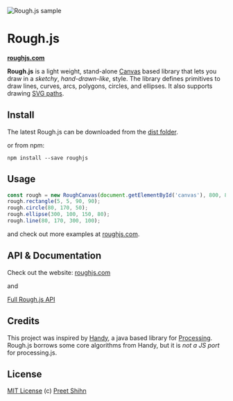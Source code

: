 ![Rough.js sample](https://roughjs.com/images/cap_demo.png)

# Rough.js

<b>[roughjs.com](https://roughjs.com)</b>

<b>Rough.js</b> is a light weight, stand-alone [Canvas](https://developer.mozilla.org/en-US/docs/Web/API/Canvas_API) based library that lets you draw in a _sketchy_, _hand-drawn-like_, style.
The library defines primitives to draw lines, curves, arcs, polygons, circles, and ellipses. It also supports drawing [SVG paths](https://developer.mozilla.org/en-US/docs/Web/SVG/Tutorial/Paths).

## Install

The latest Rough.js can be downloaded from the [dist folder](https://github.com/pshihn/rough/tree/master/dist).

or from npm:

```
npm install --save roughjs
```

## Usage

```js
const rough = new RoughCanvas(document.getElementById('canvas'), 800, 800);
rough.rectangle(5, 5, 90, 90);
rough.circle(80, 170, 50);
rough.ellipse(300, 100, 150, 80);
rough.line(80, 170, 300, 100);
```

and check out more examples at [roughjs.com](https://roughjs.com).

## API & Documentation

Check out the website: [roughjs.com](https://roughjs.com)

and

[Full Rough.js API](https://github.com/pshihn/rough/wiki)


## Credits

This project was inspired by [Handy](http://www.gicentre.net/handy/), a java based library for [Processing](https://processing.org/).
Rough.js borrows some core algorithms from Handy, but it is _not a JS port_ for processing.js.


## License
[MIT License](https://github.com/pshihn/rough/blob/master/LICENSE) (c) [Preet Shihn](https://twitter.com/preetster)